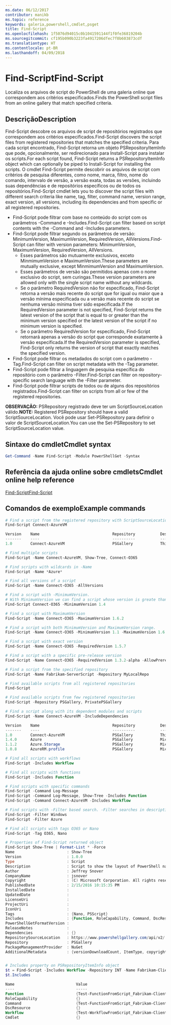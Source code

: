 ```yaml
---
ms.date: 06/12/2017
contributor: manikb
ms.topic: reference
keywords: galeria,powershell,cmdlet,psget
title: Find-Script
ms.openlocfilehash: 1f5076d94015c0b1041591144f1f0fe36819204b
ms.sourcegitcommit: cf195b090b3223fa4917206dfec7f0b603873cdf
ms.translationtype: HT
ms.contentlocale: pt-BR
ms.lasthandoff: 04/09/2018
---
```

# <a name="find-script"></a><span data-ttu-id="2544b-103">Find-Script</span><span class="sxs-lookup"><span data-stu-id="2544b-103">Find-Script</span></span>

<span data-ttu-id="2544b-104">Localiza os arquivos de script do PowerShell de uma galeria online que correspondem aos critérios especificados.</span><span class="sxs-lookup"><span data-stu-id="2544b-104">Finds the PowerShell script files from an online gallery that match specified criteria.</span></span>

## <a name="description"></a><span data-ttu-id="2544b-105">Descrição</span><span class="sxs-lookup"><span data-stu-id="2544b-105">Description</span></span>

<span data-ttu-id="2544b-106">Find-Script descobre os arquivos de script de repositórios registrados que correspondem aos critérios especificados.</span><span class="sxs-lookup"><span data-stu-id="2544b-106">Find-Script discovers the script files from registered repositories that matches the specified criteria.</span></span>
<span data-ttu-id="2544b-107">Para cada script encontrado, Find-Script retorna um objeto PSRepositoryItemInfo que pode, opcionalmente, ser redirecionado para Install-Script para instalar os scripts.</span><span class="sxs-lookup"><span data-stu-id="2544b-107">For each script found, Find-Script returns a PSRepositoryItemInfo object which can optionally be piped to Install-Script for installing the scripts.</span></span>
<span data-ttu-id="2544b-108">O cmdlet Find-Script permite descobrir os arquivos de script com critérios de pesquisa diferentes, como nome, marca, filtro, nome do comando, intervalo de versão, a versão exata, todas as versões, incluindo suas dependências e de repositórios específicos ou de todos os repositórios.</span><span class="sxs-lookup"><span data-stu-id="2544b-108">Find-Script cmdlet lets you to discover the script files with different search criteria like name, tag, filter, command name, version range, exact version, all versions, including its dependencies and from specific or all registered repositories.</span></span>

- <span data-ttu-id="2544b-109">Find-Script pode filtrar com base no conteúdo do script com os parâmetros -Command e -Includes.</span><span class="sxs-lookup"><span data-stu-id="2544b-109">Find-Script can filter based on script contents with the -Command and -Includes parameters.</span></span>
- <span data-ttu-id="2544b-110">Find-Script pode filtrar segundo os parâmetros de versão: MinimumVersion, MaximumVersion, RequiredVersion, AllVersions.</span><span class="sxs-lookup"><span data-stu-id="2544b-110">Find-Script can filter with version parameters: MinimumVersion, MaximumVersion, RequiredVersion, AllVersions.</span></span>
  - <span data-ttu-id="2544b-111">Esses parâmetros são mutuamente exclusivos, exceto MinmimumVersion e MaximumVersion.</span><span class="sxs-lookup"><span data-stu-id="2544b-111">These parameters are mutually exclusive, except MinmimumVersion and MaximumVersion.</span></span>
  - <span data-ttu-id="2544b-112">Esses parâmetros de versão são permitidos apenas com o nome exclusivo do script, sem curingas.</span><span class="sxs-lookup"><span data-stu-id="2544b-112">These version parameters are allowed only with the single script name without any wildcards.</span></span>
  - <span data-ttu-id="2544b-113">Se o parâmetro RequiredVersion não for especificado, Find-Script retorna a versão mais recente do script que for igual ou maior que a versão mínima especificada ou a versão mais recente do script se nenhuma versão mínima tiver sido especificada.</span><span class="sxs-lookup"><span data-stu-id="2544b-113">If the RequiredVersion parameter is not specified, Find-Script returns the latest version of the script that is equal to or greater than the minimum version specified or the latest version of the script if no minimum version is specified.</span></span>
  - <span data-ttu-id="2544b-114">Se o parâmetro RequiredVersion for especificado, Find-Script retornará apenas a versão do script que corresponde exatamente à versão especificada.</span><span class="sxs-lookup"><span data-stu-id="2544b-114">If the RequiredVersion parameter is specified, Find-Script only returns the version of script that exactly matches the specified version.</span></span>
- <span data-ttu-id="2544b-115">Find-Script pode filtrar os metadados do script com o parâmetro -Tag.</span><span class="sxs-lookup"><span data-stu-id="2544b-115">Find-Script can filter on script metadata with the -Tag parameter.</span></span>
- <span data-ttu-id="2544b-116">Find-Script pode filtrar a linguagem de pesquisa específica do repositório com o parâmetro -Filter.</span><span class="sxs-lookup"><span data-stu-id="2544b-116">Find-Script can filter on repository-specific search language with the -Filter parameter.</span></span>
- <span data-ttu-id="2544b-117">Find-Script pode filtrar scripts de todos ou de alguns dos repositórios registrados.</span><span class="sxs-lookup"><span data-stu-id="2544b-117">Find-Script can filter on scripts from all or few of the registered repositories.</span></span>

<span data-ttu-id="2544b-118">**OBSERVAÇÃO:** PSRepository registrado deve ter um ScriptSourceLocation válido.</span><span class="sxs-lookup"><span data-stu-id="2544b-118">**NOTE:** Registered PSRepository should have a valid ScriptSourceLocation.</span></span> <span data-ttu-id="2544b-119">Você pode usar Set-PSRepository para definir o valor de ScriptSourceLocation.</span><span class="sxs-lookup"><span data-stu-id="2544b-119">You can use the Set-PSRepository to set ScriptSourceLocation value.</span></span>

## <a name="cmdlet-syntax"></a><span data-ttu-id="2544b-120">Sintaxe do cmdlet</span><span class="sxs-lookup"><span data-stu-id="2544b-120">Cmdlet syntax</span></span>

```powershell
Get-Command -Name Find-Script -Module PowerShellGet -Syntax
```

## <a name="cmdlet-online-help-reference"></a><span data-ttu-id="2544b-121">Referência da ajuda online sobre cmdlets</span><span class="sxs-lookup"><span data-stu-id="2544b-121">Cmdlet online help reference</span></span>

[<span data-ttu-id="2544b-122">Find-Script</span><span class="sxs-lookup"><span data-stu-id="2544b-122">Find-Script</span></span>](http://go.microsoft.com/fwlink/?LinkId=619785)

## <a name="example-commands"></a><span data-ttu-id="2544b-123">Comandos de exemplo</span><span class="sxs-lookup"><span data-stu-id="2544b-123">Example commands</span></span>

```powershell
# Find a script from the registered repository with ScriptSourceLocation
Find-Script Connect-AzureVM

Version    Name                                Repository           Description
-------    ----                                ----------           -----------
1.0        Connect-AzureVM                     PSGallery            This runbook sets up a connection to an Azure vi...

# Find multiple scripts
Find-Script -Name Connect-AzureVM, Show-Tree, Connect-O365

# Find scripts with wildcards in -Name
Find-Script -Name *Azure*

# Find all versions of a script
Find-Script -Name Connect-O365 -AllVersions

# Find a script with -MinimumVersion.
# With MinimumVersion we can find a script whose version is greate than or equal to the specified MinimumVersion value.
Find-Script Connect-O365 -MinimumVersion 1.4

# Find a script with MaximumVersion
Find-Script -Name Connect-O365 -MaximumVersion 1.6.2

# Find a script with both MinimumVersion and MaximumVersion range.
Find-Script -Name Connect-O365 -MinimumVersion 1.1 -MaximumVersion 1.6.2

# Find a script with exact version
Find-Script -Name Connect-O365 -RequiredVersion 1.5.7

# Find a script with a specific pre-release version
Find-Script -Name Connect-O365 -RequiredVersion 1.3.2-alpha -AllowPrerelease

# Find a script from the specified repository
Find-Script -Name Fabrikam-ServerScript -Repository MyLocalRepo

# Find available scripts from all registered repositories
Find-Script

# Find available scripts from few registered repositories
Find-Script -Repository PSGallery, PrivatePSGallery

# Find a script along with its dependent modules and scripts
Find-Script -Name Connect-AzureVM -IncludeDependencies

Version    Name                                Repository           Description
-------    ----                                ----------           -----------
1.0        Connect-AzureVM                     PSGallery            This runbook sets up a connection to an Azure vi...
1.4.0      Azure                               PSGallery            Microsoft Azure PowerShell - Service Management
1.1.2      Azure.Storage                       PSGallery            Microsoft Azure PowerShell - Storage service cmd...
1.0.8      AzureRM.profile                     PSGallery            Microsoft Azure PowerShell - Profile credential ...

# Find all scripts with workflows
Find-Script -Includes Workflow

# Find all scripts with functions
Find-Script -Includes Function

# Find scripts with specific commands
Find-Script -Command Log-Message
Find-Script -Command Log-Message, Show-Tree -Includes Function
Find-Script -Command Connect-AzureVM -Includes Workflow

# Find scripts with -Filter based search. -Filter searches in description and names
Find-Script -Filter Windows
Find-Script -Filter Azure

# Find all scripts with tags O365 or Nano
Find-Script -Tag O365, Nano

# Properties of Find-Script returned object
Find-Script Show-Tree | Format-List * -Force
Name                       : Show-Tree
Version                    : 1.0.0
Type                       : Script
Description                : Script to show the layout of PowerShell namespaces (Trees) using ASCII
Author                     : Jeffrey Snover
CompanyName                : jsnover
Copyright                  : (C) Microsoft Corporation. All rights reserved.
PublishedDate              : 2/15/2016 10:15:35 PM
InstalledDate              :
UpdatedDate                :
LicenseUri                 :
ProjectUri                 :
IconUri                    :
Tags                       : {Nano, PSScript}
Includes                   : {Function, RoleCapability, Command, DscResource...}
PowerShellGetFormatVersion :
ReleaseNotes               :
Dependencies               : {}
RepositorySourceLocation   : https://www.powershellgallery.com/api/v2/
Repository                 : PSGallery
PackageManagementProvider  : NuGet
AdditionalMetadata         : {versionDownloadCount, ItemType, copyright, PackageManagementProvider...}


# Includes property on PSRepositoryItemInfo object
$t = Find-Script -Includes Workflow -Repository INT -Name Fabrikam-ClientScript
$t.Includes

Name                           Value
----                           -----
Function                       {Test-FunctionFromScript_Fabrikam-ClientScript}
RoleCapability                 {}
Command                        {Test-FunctionFromScript_Fabrikam-ClientScript, Test-WorkflowFromScript_Fabrikam-Clie...
DscResource                    {}
Workflow                       {Test-WorkflowFromScript_Fabrikam-ClientScript}
Cmdlet                         {}


```